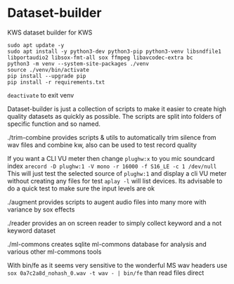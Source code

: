 # Dataset-builder
KWS dataset builder for KWS

```
sudo apt update -y
sudo apt install -y python3-dev python3-pip python3-venv libsndfile1 libportaudio2 libsox-fmt-all sox ffmpeg libavcodec-extra bc
python3 -m venv --system-site-packages ./venv
source ./venv/bin/activate
pip install --upgrade pip
pip install -r requirements.txt 
```
`deactivate` to exit venv

Dataset-builder is just a collection of scripts to make it easier to create high quality datasets as quickly as possible.
The scripts are split into folders of specific function and so named.

./trim-combine provides scripts & utils to automatically trim silence from wav files and combine kw, also can be used to test record quality

If you want a CLI VU meter then change `plughw:x` to you mic soundcard index `arecord -D plughw:1 -V mono -r 16000 -f S16_LE -c 1 /dev/null`
This will just test the selected source of `plughw:1` and display a cli VU meter without creating any files for test `aplay -l` will list devices.
Its advisable to do a quick test to make sure the input levels are ok

./augment provides scripts to augent audio files into many more with variance by sox effects

./reader provides an on screen reader to simply collect keyword and a not keyword dataset

./ml-commons creates sqlite ml-commons database for analysis and various other ml-commons tools

With bin/fe as it seems very sensitive to the wonderful MS wav headers use `sox 0a7c2a8d_nohash_0.wav -t wav - | bin/fe` than read files direct


